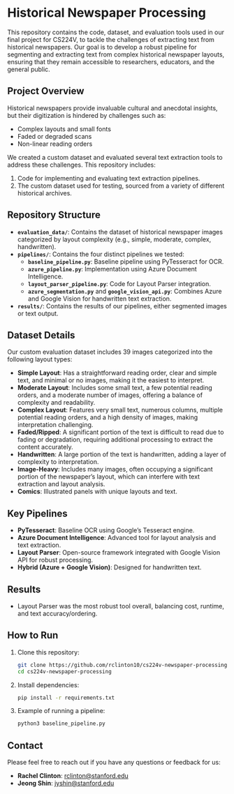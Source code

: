# Historical Newspaper Processing

This repository contains the code, dataset, and evaluation tools used in our final project for CS224V, to tackle the challenges of extracting text from historical newspapers. Our goal is to develop a robust pipeline for segmenting and extracting text from complex historical newspaper layouts, ensuring that they remain accessible to researchers, educators, and the general public.

## Project Overview
Historical newspapers provide invaluable cultural and anecdotal insights, but their digitization is hindered by challenges such as:
- Complex layouts and small fonts
- Faded or degraded scans
- Non-linear reading orders

We created a custom dataset and evaluated several text extraction tools to address these challenges. This repository includes:
1. Code for implementing and evaluating text extraction pipelines.
2. The custom dataset used for testing, sourced from a variety of different historical archives. 

## Repository Structure
- **`evaluation_data/`**: Contains the dataset of historical newspaper images categorized by layout complexity (e.g., simple, moderate, complex, handwritten).
- **`pipelines/`**: Contains the four distinct pipelines we tested:
   - **`baseline_pipeline.py`**: Baseline pipeline using PyTesseract for OCR.
   - **`azure_pipeline.py`**: Implementation using Azure Document Intelligence.
   - **`layout_parser_pipeline.py`**: Code for Layout Parser integration.
   - **`azure_segmentation.py`** and **`google_vision_api.py`**: Combines Azure and Google Vision for handwritten text extraction.
- **`results/`**: Contains the results of our pipelines, either segmented images or text output.

## Dataset Details
Our custom evaluation dataset includes 39 images categorized into the following layout types:
- **Simple Layout**: Has a straightforward reading order, clear and simple text, and minimal or no images, making it the easiest to interpret.
- **Moderate Layout**: Includes some small text, a few potential reading orders, and a moderate number of images, offering a balance of complexity and readability.
- **Complex Layout**: Features very small text, numerous columns, multiple potential reading orders, and a high density of images, making interpretation challenging.
- **Faded/Ripped**: A significant portion of the text is difficult to read due to fading or degradation, requiring additional processing to extract the content accurately.
- **Handwritten**: A large portion of the text is handwritten, adding a layer of complexity to interpretation.
- **Image-Heavy**: Includes many images, often occupying a significant portion of the newspaper’s layout, which can interfere with text extraction and layout analysis.
- **Comics**: Illustrated panels with unique layouts and text.

## Key Pipelines
- **PyTesseract**: Baseline OCR using Google’s Tesseract engine.
- **Azure Document Intelligence**: Advanced tool for layout analysis and text extraction.
- **Layout Parser**: Open-source framework integrated with Google Vision API for robust processing.
- **Hybrid (Azure + Google Vision)**: Designed for handwritten text.

## Results
- Layout Parser was the most robust tool overall, balancing cost, runtime, and text accuracy/ordering.

## How to Run
1. Clone this repository:  
   ```bash
   git clone https://github.com/rclinton10/cs224v-newspaper-processing.git
   cd cs224v-newspaper-processing
   ```
2. Install dependencies:  
   ```bash
   pip install -r requirements.txt
   ```
3. Example of running a pipeline:
   ```bash
   python3 baseline_pipeline.py
   ```

## Contact

Please feel free to reach out if you have any questions or feedback for us:

- **Rachel Clinton**: [rclinton@stanford.edu](mailto:rclinton@stanford.edu)
- **Jeong Shin**: [jyshin@stanford.edu](mailto:jyshin@stanford.edu)
